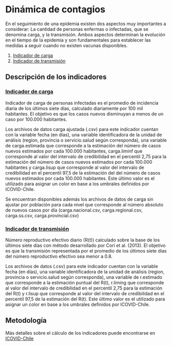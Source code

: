 # Dinámica de contagios

En el seguimiento de una epidemia existen dos aspectos muy importantes a considerar: La cantidad de personas enfermas o infectadas, que se denomina carga, y la transmisión. Ambos aspectos determinan la evolución en el tiempo de la epidemia y son fundamentales para establecer las medidas a seguir cuando no existen vacunas disponibles.

1. [Indicador de carga](https://github.com/datagovuc/ICOVID/tree/master/dimension1/carga)
2. [Indicador de transmisión](https://github.com/datagovuc/ICOVID/tree/master/dimension1/R)

## Descripción de los indicadores

### [Indicador de carga](https://github.com/datagovuc/ICOVID/tree/master/dimension1/carga)

Indicador de carga de personas infectadas es el promedio de incidencia diaria de los últimos siete días, calculado diariamente por 100 mil habitantes. El objetivo es que los casos nuevos disminuyan a menos de un caso por 100.000 habitantes.

Los archivos de datos carga ajustada (.csv) para este indicador cuentan con la variable fecha (en días), una variable identificadora de la unidad de análisis (region, provincia o servicio.salud según corresponda), una variable de carga.estimada que corresponde a la estimación del número de casos nuevos estimados por cada 100.000 habitantes, carga.liminf que corresponde al valor del intervalo de credibilidad en el percentil 2,75 para la estimación del número de casos nuevos estimados por cada 100.000 habitantes y  carga.lisup que corresponde al valor del intervalo de credibilidad en el percentil 97,5 de la estimación del del número de casos nuevos estimados por cada 100.000 habitantes. Este último valor es el utilizado para asignar un color en base a los umbrales definidos por ICOVID-Chile.

Se encuentran disponibles además los archivos de datos de carga sin ajustar por población para cada nivel que corresponde al número absoluto de nuevos casos por día (carga.nacional.csv, carga.regional.csv, carga.ss.csv, carga.provincial.csv)

### [Indicador de transmisión](https://github.com/datagovuc/ICOVID/tree/master/dimension1/R)

Número reproductivo efectivo diario (R(t)) calculado sobre la base de los últimos siete días con método desarrollado por Cori et al. (2013). El objetivo es que la transmisión representada por el promedio de los últimos siete días del número reproductivo efectivo sea menor a 0.8.

Los archivos de datos (.csv) para este indicador cuentan con la variable fecha (en días), una variable identificadora de la unidad de análisis (region, provincia o servicio.salud según corresponda), una variable de r.estimado que corresponde a la estimación puntual del R(t), r.liming que corresponde al valor del intervalo de credibilidad en el percentil 2,75 para la estimación del R(t) y  r.lisup que corresponde al valor del intervalo de credibilidad en el percentil 97,5 de la estimación del R(t). Este último valor es el utilizado para asignar un color en base a los umbrales definidos por ICOVID-Chile.

## Metodología
Más detalles sobre el cálculo de los indicadores puede encontrarse en [ICOVID-Chile](https://www.icovidchile.cl/metodologia-1)
